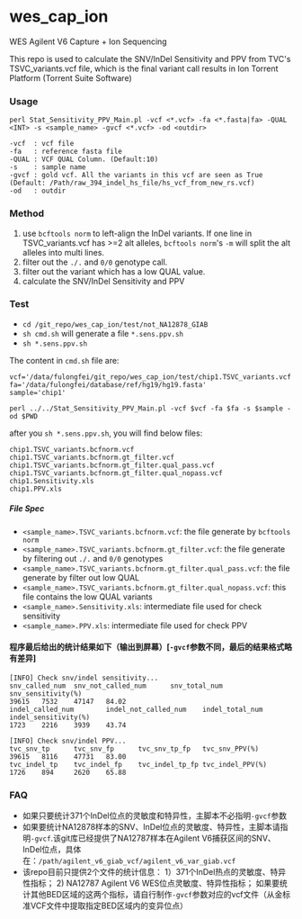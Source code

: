 ﻿# wes_cap_ion
WES Agilent V6 Capture + Ion Sequencing

This repo is used to calculate the SNV/InDel Sensitivity and PPV from TVC's TSVC_variants.vcf file, which is the final variant call results in Ion Torrent Platform (Torrent Suite Software) 

### Usage
```
perl Stat_Sensitivity_PPV_Main.pl -vcf <*.vcf> -fa <*.fasta|fa> -QUAL <INT> -s <sample_name> -gvcf <*.vcf> -od <outdir>

-vcf  : vcf file
-fa   : reference fasta file
-QUAL : VCF QUAL Column. (Default:10)
-s    : sample name
-gvcf : gold vcf. All the variants in this vcf are seen as True (Default: /Path/raw_394_indel_hs_file/hs_vcf_from_new_rs.vcf)
-od   : outdir
```

### Method
1) use `bcftools norm` to left-align the InDel variants. If one line in TSVC_variants.vcf has >=2 alt alleles, `bcftools norm`'s `-m` will split the alt alleles into multi lines.
2) filter out the `./.` and `0/0` genotype call.
3) filter out the variant which has a low QUAL value.
4) calculate the SNV/InDel Sensitivity and PPV

### Test
* `cd /git_repo/wes_cap_ion/test/not_NA12878_GIAB`
* `sh cmd.sh` will generate a file `*.sens.ppv.sh`
* `sh *.sens.ppv.sh`

The content in `cmd.sh` file are:
```
vcf='/data/fulongfei/git_repo/wes_cap_ion/test/chip1.TSVC_variants.vcf'
fa='/data/fulongfei/database/ref/hg19/hg19.fasta'
sample='chip1'

perl ../../Stat_Sensitivity_PPV_Main.pl -vcf $vcf -fa $fa -s $sample -od $PWD
```

after you `sh *.sens.ppv.sh`, you will find below files:
```
chip1.TSVC_variants.bcfnorm.vcf
chip1.TSVC_variants.bcfnorm.gt_filter.vcf
chip1.TSVC_variants.bcfnorm.gt_filter.qual_pass.vcf
chip1.TSVC_variants.bcfnorm.gt_filter.qual_nopass.vcf
chip1.Sensitivity.xls
chip1.PPV.xls
```

##### File Spec
* `<sample_name>.TSVC_variants.bcfnorm.vcf`: the file generate by `bcftools norm`
* `<sample_name>.TSVC_variants.bcfnorm.gt_filter.vcf`: the file generate by filtering out `./.` and `0/0` genotypes
* `<sample_name>.TSVC_variants.bcfnorm.gt_filter.qual_pass.vcf`: the file generate by filter out low QUAL
* `<sample_name>.TSVC_variants.bcfnorm.gt_filter.qual_nopass.vcf`: this file contains the low QUAL variants
* `<sample_name>.Sensitivity.xls`: intermediate file used for check sensitivity
* `<sample_name>.PPV.xls`: intermediate file used for check PPV

#### 程序最后给出的统计结果如下（输出到屏幕）[`-gvcf`参数不同，最后的结果格式略有差异]
```
[INFO] Check snv/indel sensitivity...
snv_called_num  snv_not_called_num      snv_total_num   snv_sensitivity(%)
39615   7532    47147   84.02
indel_called_num        indel_not_called_num    indel_total_num indel_sensitivity(%)
1723    2216    3939    43.74

[INFO] Check snv/indel PPV...
tvc_snv_tp      tvc_snv_fp      tvc_snv_tp_fp   tvc_snv_PPV(%)
39615   8116    47731   83.00
tvc_indel_tp    tvc_indel_fp    tvc_indel_tp_fp tvc_indel_PPV(%)
1726    894     2620    65.88
```

### FAQ
* 如果只要统计371个InDel位点的灵敏度和特异性，主脚本不必指明`-gvcf`参数
* 如果要统计NA12878样本的SNV、InDel位点的灵敏度、特异性，主脚本请指明`-gvcf`.该git库已经提供了NA12787样本在Agilent V6捕获区间的SNV、InDel位点，具体在：`/path/agilent_v6_giab_vcf/agilent_v6_var_giab.vcf`
* 该repo目前只提供2个文件的统计信息：
    1）371个InDel热点的灵敏度、特异性指标；
    2) NA12787 Agilent V6 WES位点灵敏度、特异性指标；
如果要统计其他BED区域的这两个指标，请自行制作`-gvcf`参数对应的vcf文件（从金标准VCF文件中提取指定BED区域内的变异位点）

